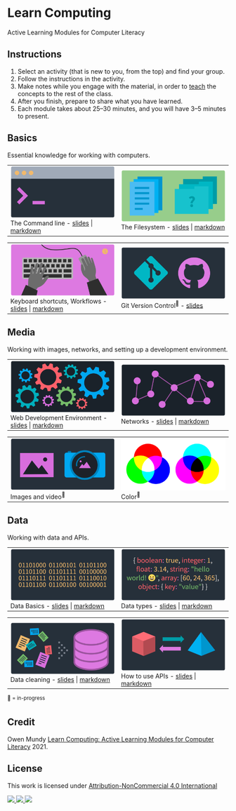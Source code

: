 
# Learn Computing

Active Learning Modules for Computer Literacy

## Instructions

1. Select an activity (that is new to you, from the top) and find your group.
1. Follow the instructions in the activity.
1. Make notes while you engage with the material, in order to [teach](https://en.wikipedia.org/wiki/Jigsaw_(teaching_technique)) the concepts to the rest of the class.
1. After you finish, prepare to share what you have learned.
1. Each module takes about 25–30 minutes, and you will have 3–5 minutes to present.





## Basics

Essential knowledge for working with computers.

<table>
<tr>


<td width="50%">
<img src="assets/img/banner/banner-command-line.png">
The Command line - <a href="slides/command-line.html">slides</a> | <a href="topics/command-line.md">markdown</a>
</td>


<td width="50%">
<img src="assets/img/banner/banner-files-folders.png">
The Filesystem - <a href="slides/files-folders.html">slides</a> | <a href="topics/files-folders.md">markdown</a>
<!-- Users, files, folders -->
</td>


</tr>
</table>
<table>
<tr>


<td width="50%">
<img src="assets/img/banner/banner-keyboard-shortcuts.png">
Keyboard shortcuts, Workflows - <a href="slides/keyboard-shortcuts.md">slides</a> | <a href="topics/keyboard-shortcuts.md">markdown</a>
</td>


<td width="50%">
<img src="assets/img/banner/banner-version-control.png">
Git Version Control</a><sup>📌</sup> - <a href="https://docs.google.com/presentation/d/1vtK6LoqwF4rQQZZy-ovuEgsYUwwMRXsqDVMOjAPSBt0/edit#slide=id.p">slides</a>
</td>



</tr>
</table>









## Media

Working with images, networks, and setting up a development environment.

<table>
<tr>


<td width="50%">
<img src="assets/img/banner/banner-web-development.png">
Web Development Environment - <a href="slides/web-development.md">slides</a> | <a href="topics/web-development.md">markdown</a>
</td>



<td width="50%">
<img src="assets/img/banner/banner-networks.png">
Networks - <a href="slides/networks.md">slides</a> | <a href="topics/networks.md">markdown</a>
</td>



</tr>
</table>
<table>
<tr>




<td width="50%">
<img src="assets/img/banner/banner-images-resolutions.png">
Images and video</a><sup>📌 </sup>
<!-- - <a href="slides/images-resolutions.md">slides</a> | <a href="topics/images-resolutions.md">markdown</a> -->
</td>


<td width="50%">
<img src="assets/img/banner/banner-color.png">
Color</a><sup>📌 </sup>
<!-- - <a href="slides/color.md">slides</a> | <a href="topics/color.md">markdown</a> -->
</td>



</tr>
</table>



## Data

Working with data and APIs.

<table>
<tr>

<td width="50%">
<img src="assets/img/banner/banner-data-basics.png">
Data Basics - <a href="slides/data-basics.md">slides</a> | <a href="topics/data-basics.md">markdown</a>
</td>



<td width="50%">
<img src="assets/img/banner/banner-data-types.png">
Data types - <a href="slides/data-types.md">slides</a> | <a href="topics/data-types.md">markdown</a>
</td>



</tr>
</table>
<table>
<tr>



<td width="50%">
<img src="assets/img/banner/banner-data-cleaning.png">
Data cleaning - <a href="slides/data-cleaning.md">slides</a> | <a href="topics/data-cleaning.md">markdown</a>
</td>




<td width="50%">
<img src="assets/img/banner/banner-data-apis.png">
How to use APIs - <a href="slides/data-apis.md">slides</a> | <a href="topics/data-apis.md">markdown</a>
</td>



<!-- <td width="50%">
<img src="assets/img/banner/banner-computational-thinking.png">
Computational thinking<sup>📌 </sup> - <a href="slides/computational-thinking.md">slides</a> | <a href="topics/computational-thinking.md">markdown</a>
</td>
-->


</tr>
</table>



<!--

TO Add

- Design Thinking from 404 and 245
https://www.google.com/search?q=design+thinking&safe=off&rlz=1C5CHFA_enUS903US909&sxsrf=ALeKk00UmuqK1Wv7fRyv0LQz13FoXSjw9g:1600281343883&source=lnms&tbm=isch&sa=X&ved=2ahUKEwjwrqvIqO7rAhWKMd8KHcCsCwMQ_AUoAXoECB0QAw&biw=1440&bih=798

- Design Patterns from 245 - might need to go in 245 repo

-->










<sup>📌 = in-progress</sup>





## Credit

Owen Mundy [Learn Computing: Active Learning Modules for Computer Literacy](https://github.com/omundy/learn-computing) 2021.


## License

<p xmlns:cc="http://creativecommons.org/ns#" >This work is licensed under <a href="http://creativecommons.org/licenses/by-nc/4.0/?ref=chooser-v1" target="_blank" rel="license noopener noreferrer">Attribution-NonCommercial 4.0 International

<img height=28 src="https://mirrors.creativecommons.org/presskit/icons/cc.svg?ref=chooser-v1"> <img height=28 src="https://mirrors.creativecommons.org/presskit/icons/by.svg?ref=chooser-v1"> <img height=28 src="https://mirrors.creativecommons.org/presskit/icons/nc.svg?ref=chooser-v1"></a></p>
